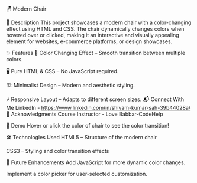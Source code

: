 🪑 Modern Chair


📌 Description
This project showcases a modern chair with a color-changing effect using HTML and CSS. The chair dynamically changes colors when hovered over or clicked, making it an interactive and visually appealing element for websites, e-commerce platforms, or design showcases.

✨ Features
🎨 Color Changing Effect – Smooth transition between multiple colors.

🖥️ Pure HTML & CSS – No JavaScript required.

🏗️ Minimalist Design – Modern and aesthetic styling.

⚡ Responsive Layout – Adapts to different screen sizes.
📬 Connect With Me
LinkedIn -  https://www.linkedin.com/in/shivam-kumar-sah-39b44028a/  
📌 Acknowledgments
Course Instructor - Love Babbar-CodeHelp

🎨 Demo
Hover or click the color of chair to see the color transition!

🛠️ Technologies Used
HTML5 – Structure of the modern chair

CSS3 – Styling and color transition effects

🚀 Future Enhancements
Add JavaScript for more dynamic color changes.

Implement a color picker for user-selected customization.

